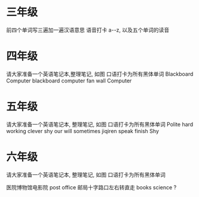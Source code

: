 # 三年级
前四个单词写三遍加一遍汉语意思
语音打卡 a--z, 以及五个单词的读音


# 四年级
请大家准备一个英语笔记本,整理笔记, 如图
口语打卡为所有黑体单词
Blackboard  
Computer  blackboard 
computer    fan wall 
Computer 
# 五年级
请大家准备一个英语笔记本, 整理笔记, 如图
口语打卡为所有黑体单词
 Polite  hard working clever shy our will sometimes  jiqiren  speak finish
Shy  

# 六年级
请大家准备一个英语笔记本, 整理笔记, 如图
口语打卡为所有黑体单词




医院博物馆电影院 post office 邮局十字路口左右转直走 books   science  ?



